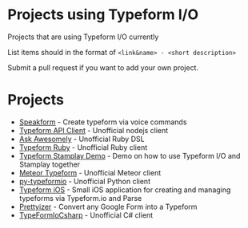 # Projects using Typeform I/O
Projects that are using Typeform I/O currently

List items should in the format of `<link&name> - <short description>`

Submit a pull request if you want to add your own project.

# Projects

- [Speakform](https://github.com/leemachin/speakform) - Create typeform via voice commands
- [Typeform API Client](https://github.com/germanrcuriel/typeform-api-client) - Unofficial nodejs client
- [Ask Awesomely](https://github.com/leemachin/ask_awesomely) - Unofficial Ruby DSL
- [Typeform Ruby](https://github.com/rejasupotaro/typeform-ruby) - Unofficial Ruby client
- [Typeform Stamplay Demo](https://github.com/Stamplay/typeform-demo) - Demo on how to use Typeform I/O and Stamplay together
- [Meteor Typeform](https://github.com/aramk/meteor-typeform) - Unofficial Meteor client
- [py-typeformio](https://github.com/Vidimensional/py-typeformio) - Unofficial Python client
- [Typeform iOS](https://github.com/r3trosteve/typeform-ios) - Small iOS application for creating and managing typeforms via Typeform.io and Parse
- [Prettyizer](https://github.com/freemanoid/prettyizer) - Convert any Google Form into a Typeform
- [TypeFormIoCsharp](https://github.com/joselinoneto/TypeFormIoCsharp) - Unofficial C# client
